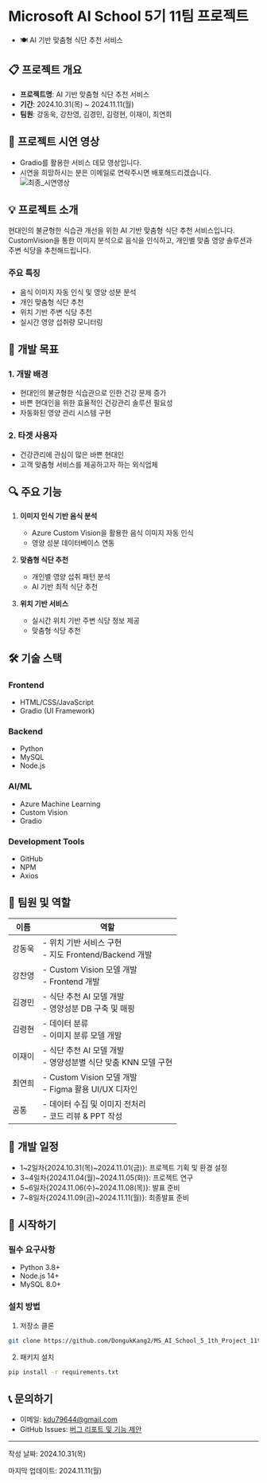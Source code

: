 # Microsoft AI School 5기 11팀 프로젝트

- 🍽️ AI 기반 맞춤형 식단 추천 서비스

## 📋 프로젝트 개요
- **프로젝트명**: AI 기반 맞춤형 식단 추천 서비스
- **기간**: 2024.10.31(목) ~ 2024.11.11(월) 
- **팀원**: 강동욱, 강찬영, 김경민, 김령현, 이재이, 최연희

## 🎥 프로젝트 시연 영상
- Gradio를 활용한 서비스 데모 영상입니다.
- 시연을 희망하시는 분은 이메일로 연락주시면 배포해드리겠습니다.
![최종_시연영상](https://github.com/user-attachments/assets/3dfee855-bf00-4843-a2a2-9343c90bcde4)

## 💡 프로젝트 소개
현대인의 불균형한 식습관 개선을 위한 AI 기반 맞춤형 식단 추천 서비스입니다. CustomVision을 통한 이미지 분석으로 음식을 인식하고, 개인별 맞춤 영양 솔루션과 주변 식당을 추천해드립니다.

### 주요 특징
- 음식 이미지 자동 인식 및 영양 성분 분석
- 개인 맞춤형 식단 추천
- 위치 기반 주변 식당 추천
- 실시간 영양 섭취량 모니터링

## 🎯 개발 목표
### 1. 개발 배경
- 현대인의 불균형한 식습관으로 인한 건강 문제 증가
- 바쁜 현대인을 위한 효율적인 건강관리 솔루션 필요성
- 자동화된 영양 관리 시스템 구현

### 2. 타겟 사용자
- 건강관리에 관심이 많은 바쁜 현대인
- 고객 맞춤형 서비스를 제공하고자 하는 외식업체

## 🔍 주요 기능
1. **이미지 인식 기반 음식 분석**
   - Azure Custom Vision을 활용한 음식 이미지 자동 인식
   - 영양 성분 데이터베이스 연동

2. **맞춤형 식단 추천**
   - 개인별 영양 섭취 패턴 분석
   - AI 기반 최적 식단 추천

3. **위치 기반 서비스**
   - 실시간 위치 기반 주변 식당 정보 제공
   - 맞춤형 식당 추천

## 🛠 기술 스택

### Frontend
- HTML/CSS/JavaScript
- Gradio (UI Framework)

### Backend
- Python
- MySQL
- Node.js

### AI/ML
- Azure Machine Learning
- Custom Vision
- Gradio

### Development Tools
- GitHub
- NPM
- Axios

## 👥 팀원 및 역할

| 이름 | 역할 |
|------|------|
| 강동욱 | - 위치 기반 서비스 구현<br>- 지도 Frontend/Backend 개발  |
| 강찬영 | - Custom Vision 모델 개발<br>- Frontend 개발 |
| 김경민 | - 식단 추천 AI 모델 개발<br>- 영양성분 DB 구축 및 매핑 |
| 김령현 | - 데이터 분류<br>- 이미지 분류 모델 개발 |
| 이재이 | - 식단 추천 AI 모델 개발<br>- 영양성분별 식단 맞춤 KNN 모델 구현 |
| 최연희 | - Custom Vision 모델 개발<br>- Figma 활용 UI/UX 디자인 |
| 공통 | - 데이터 수집 및 이미지 전처리<br>- 코드 리뷰 & PPT 작성 |


## 📅 개발 일정

- 1~2일차{2024.10.31(목)~2024.11.01(금)}: 프로젝트 기획 및 환경 설정
- 3~4일차{2024.11.04(월)~2024.11.05(화)}: 프로젝트 연구
- 5~6일차{2024.11.06(수)~2024.11.08(목)}: 발표 준비
- 7~8일차{2024.11.09(금)~2024.11.11(월)}: 최종발표 준비

## 🚀 시작하기

### 필수 요구사항
- Python 3.8+
- Node.js 14+
- MySQL 8.0+

### 설치 방법
1. 저장소 클론
```bash
git clone https://github.com/DongukKang2/MS_AI_School_5_1th_Project_11team.git
```

2. 패키지 설치
```bash
pip install -r requirements.txt
```
## 📞 문의하기
- 이메일: kdu79644@gmail.com
- GitHub Issues: [버그 리포트 및 기능 제안](https://github.com/DongukKang2/MS_AI_School_5_1th_Project_11team/issues)

---

작성 날짜: 2024.10.31(목)


마지막 업데이트: 2024.11.11(월)
